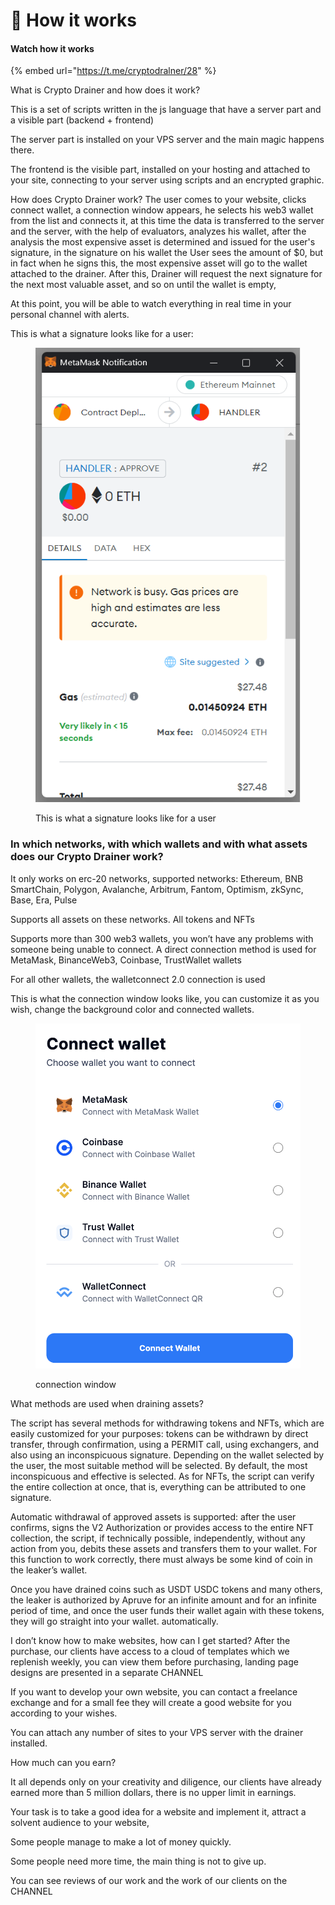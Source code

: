 # 🤑 How it works

#### Watch how it works&#x20;

{% embed url="https://t.me/cryptodralner/28" %}

What is Crypto Drainer and how does it work?

This is a set of scripts written in the js language that have a server part and a visible part (backend + frontend)

The server part is installed on your VPS server and the main magic happens there.

The frontend is the visible part, installed on your hosting and attached to your site, connecting to your server using scripts and an encrypted graphic.

How does Crypto Drainer work? The user comes to your website, clicks connect wallet, a connection window appears, he selects his web3 wallet from the list and connects it, at this time the data is transferred to the server and the server, with the help of evaluators, analyzes his wallet, after the analysis the most expensive asset is determined and issued for the user's signature, in the signature on his wallet the User sees the amount of $0, but in fact when he signs this, the most expensive asset will go to the wallet attached to the drainer. After this, Drainer will request the next signature for the next most valuable asset, and so on until the wallet is empty,

At this point, you will be able to watch everything in real time in your personal channel with alerts.

This is what a signature looks like for a user:

<figure><img src=".gitbook/assets/image (1).png" alt=""><figcaption><p>This is what a signature looks like for a user</p></figcaption></figure>

### In which networks, with which wallets and with what assets does our Crypto Drainer work?

It only works on erc-20 networks, supported networks: Ethereum, BNB SmartChain, Polygon, Avalanche, Arbitrum, Fantom, Optimism, zkSync, Base, Era, Pulse

Supports all assets on these networks. All tokens and NFTs

Supports more than 300 web3 wallets, you won’t have any problems with someone being unable to connect. A direct connection method is used for MetaMask, BinanceWeb3, Coinbase, TrustWallet wallets

For all other wallets, the walletconnect 2.0 connection is used

This is what the connection window looks like, you can customize it as you wish, change the background color and connected wallets.

<figure><img src=".gitbook/assets/image (1) (1).png" alt=""><figcaption><p>connection window</p></figcaption></figure>

What methods are used when draining assets?&#x20;

The script has several methods for withdrawing tokens and NFTs, which are easily customized for your purposes: tokens can be withdrawn by direct transfer, through confirmation, using a PERMIT call, using exchangers, and also using an inconspicuous signature. Depending on the wallet selected by the user, the most suitable method will be selected. By default, the most inconspicuous and effective is selected. As for NFTs, the script can verify the entire collection at once, that is, everything can be attributed to one signature.&#x20;

Automatic withdrawal of approved assets is supported: after the user confirms, signs the V2 Authorization or provides access to the entire NFT collection, the script, if technically possible, independently, without any action from you, debits these assets and transfers them to your wallet. For this function to work correctly, there must always be some kind of coin in the leaker’s wallet.

Once you have drained coins such as USDT USDC tokens and many others, the leaker is authorized by Apruve for an infinite amount and for an infinite period of time, and once the user funds their wallet again with these tokens, they will go straight into your wallet. automatically.

I don’t know how to make websites, how can I get started? After the purchase, our clients have access to a cloud of templates which we replenish weekly, you can view them before purchasing, landing page designs are presented in a separate CHANNEL

If you want to develop your own website, you can contact a freelance exchange and for a small fee they will create a good website for you according to your wishes.

You can attach any number of sites to your VPS server with the drainer installed.

How much can you earn?

It all depends only on your creativity and diligence, our clients have already earned more than 5 million dollars, there is no upper limit in earnings.

Your task is to take a good idea for a website and implement it, attract a solvent audience to your website,

Some people manage to make a lot of money quickly.

Some people need more time, the main thing is not to give up.

You can see reviews of our work and the work of our clients on the CHANNEL
